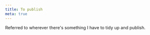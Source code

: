 ```yaml
---
title: To publish
meta: true
---
```


Referred to wherever there's something I have to tidy up and publish.
